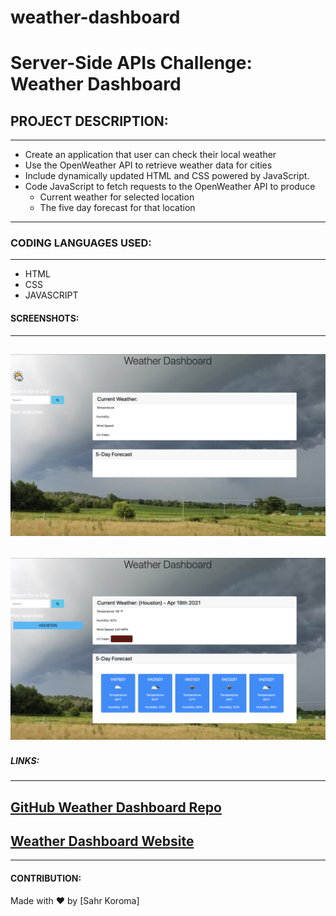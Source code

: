 # weather-dashboard
# Server-Side APIs Challenge: Weather Dashboard

## PROJECT DESCRIPTION:

---

- Create an application that user can check their local weather
- Use the OpenWeather API to retrieve weather data for cities
- Include dynamically updated HTML and CSS powered by JavaScript.
- Code JavaScript to fetch requests to the OpenWeather API to produce
  - Current weather for selected location
  - The five day forecast for that location

---

### CODING LANGUAGES USED:

---

- HTML
- CSS
- JAVASCRIPT

#### SCREENSHOTS:

---

## ![Weather Dashboard](./assets/images/WeatherDash1.png)

## ![Weather Dashboard](./assets/images/WeatherDash2.png)

##### LINKS:

---

## [GitHub Weather Dashboard Repo](https://eskodad.github.io/weather-dashboard/)

## [Weather Dashboard Website](xxxxxxxxxxxxxxxxxxxxxxxxxxx)

---

#### CONTRIBUTION:

Made with ❤️ by [Sahr Koroma]
